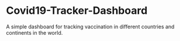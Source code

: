 # Covid19-Tracker-Dashboard
A simple dashboard for tracking vaccination in different countries and continents in the world.
